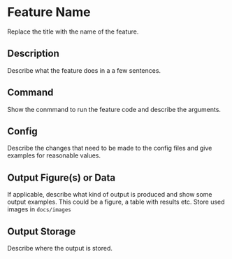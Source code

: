 # Feature Name

Replace the title with the name of the feature.

## Description

Describe what the feature does in a a few sentences.

## Command

Show the conmmand to run the feature code and describe the arguments.

## Config

Describe the changes that need to be made to the config files and give examples for reasonable values.

## Output Figure(s) or Data

If applicable, describe what kind of output is produced and show some output examples. This could be a figure, a table with results etc.
Store used images in `docs/images`

## Output Storage

Describe where the output is stored.
